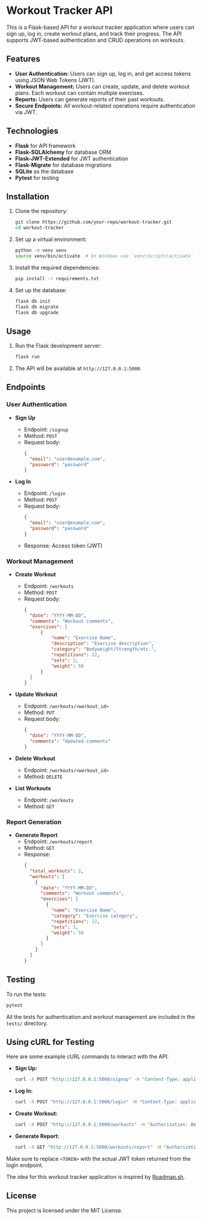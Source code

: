 
# Workout Tracker API

This is a Flask-based API for a workout tracker application where users can sign up, log in, create workout plans, and track their progress. The API supports JWT-based authentication and CRUD operations on workouts.

## Features
- **User Authentication:** Users can sign up, log in, and get access tokens using JSON Web Tokens (JWT).
- **Workout Management:** Users can create, update, and delete workout plans. Each workout can contain multiple exercises.
- **Reports:** Users can generate reports of their past workouts.
- **Secure Endpoints:** All workout-related operations require authentication via JWT.

## Technologies
- **Flask** for API framework
- **Flask-SQLAlchemy** for database ORM
- **Flask-JWT-Extended** for JWT authentication
- **Flask-Migrate** for database migrations
- **SQLite** as the database
- **Pytest** for testing

## Installation

1. Clone the repository:
    ```bash
    git clone https://github.com/your-repo/workout-tracker.git
    cd workout-tracker
    ```

2. Set up a virtual environment:
    ```bash
    python -m venv venv
    source venv/bin/activate  # On Windows use `venv\Scripts\activate`
    ```

3. Install the required dependencies:
    ```bash
    pip install -r requirements.txt
    ```

4. Set up the database:
    ```bash
    flask db init
    flask db migrate
    flask db upgrade
    ```

## Usage

1. Run the Flask development server:
    ```bash
    flask run
    ```

2. The API will be available at `http://127.0.0.1:5000`.

## Endpoints

### User Authentication
- **Sign Up**
    - Endpoint: `/signup`
    - Method: `POST`
    - Request body: 
      ```json
      {
        "email": "user@example.com",
        "password": "password"
      }
      ```

- **Log In**
    - Endpoint: `/login`
    - Method: `POST`
    - Request body: 
      ```json
      {
        "email": "user@example.com",
        "password": "password"
      }
      ```
    - Response: Access token (JWT)

### Workout Management
- **Create Workout**
    - Endpoint: `/workouts`
    - Method: `POST`
    - Request body:
      ```json
      {
        "date": "YYYY-MM-DD",
        "comments": "Workout comments",
        "exercises": [
            {
                "name": "Exercise Name",
                "description": "Exercise description",
                "category": "Bodyweight/Strength/etc.",
                "repetitions": 12,
                "sets": 3,
                "weight": 50
            }
        ]
      }
      ```

- **Update Workout**
    - Endpoint: `/workouts/<workout_id>`
    - Method: `PUT`
    - Request body:
      ```json
      {
        "date": "YYYY-MM-DD",
        "comments": "Updated comments"
      }
      ```

- **Delete Workout**
    - Endpoint: `/workouts/<workout_id>`
    - Method: `DELETE`

- **List Workouts**
    - Endpoint: `/workouts`
    - Method: `GET`

### Report Generation
- **Generate Report**
    - Endpoint: `/workouts/report`
    - Method: `GET`
    - Response: 
      ```json
      {
        "total_workouts": 2,
        "workouts": [
          {
            "date": "YYYY-MM-DD",
            "comments": "Workout comments",
            "exercises": [
              {
                "name": "Exercise Name",
                "category": "Exercise category",
                "repetitions": 12,
                "sets": 3,
                "weight": 50
              }
            ]
          }
        ]
      }
      ```

## Testing

To run the tests:
```bash
pytest
```

All the tests for authentication and workout management are included in the `tests/` directory.

## Using cURL for Testing

Here are some example cURL commands to interact with the API:

- **Sign Up:**
    ```bash
    curl -X POST "http://127.0.0.1:5000/signup" -H "Content-Type: application/json" -d "{"email": "testuser@example.com", "password": "testpassword"}"
    ```

- **Log In:**
    ```bash
    curl -X POST "http://127.0.0.1:5000/login" -H "Content-Type: application/json" -d "{"email": "testuser@example.com", "password": "testpassword"}"
    ```

- **Create Workout:**
    ```bash
    curl -X POST "http://127.0.0.1:5000/workouts" -H "Authorization: Bearer <TOKEN>" -H "Content-Type: application/json" -d "{"date": "2024-10-01", "comments": "Morning workout", "exercises": [{"name": "Push-up", "description": "Chest exercise", "category": "Bodyweight", "repetitions": 15, "sets": 3, "weight": 0}]}"
    ```

- **Generate Report:**
    ```bash
    curl -X GET "http://127.0.0.1:5000/workouts/report" -H "Authorization: Bearer <TOKEN>"
    ```

Make sure to replace `<TOKEN>` with the actual JWT token returned from the login endpoint.

The idea for this workout tracker application is inspired by [Roadmap.sh](https://roadmap.sh/projects/fitness-workout-tracker).

## License

This project is licensed under the MIT License.

